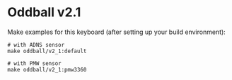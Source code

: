# Oddball v2.1

Make examples for this keyboard (after setting up your build environment):

```
# with ADNS sensor
make oddball/v2_1:default
```
```
# with PMW sensor
make oddball/v2_1:pmw3360
```
